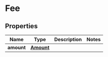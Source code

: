 
# Fee

## Properties
Name | Type | Description | Notes
------------ | ------------- | ------------- | -------------
**amount** | [**Amount**](Amount.md) |  | 



